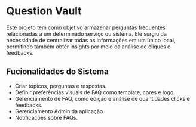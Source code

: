 # Question Vault
Este projeto tem como objetivo armazenar perguntas frequentes relacionadas a um determinado serviço ou sistema. 
Ele surgiu da necessidade de centralizar todas as informações em um único local, permitindo também obter insights por meio da análise de cliques e feedbacks.

## Fucionalidades do Sistema

- Criar tópicos, perguntas e respostas.
- Definir preferências visuais de FAQ como template, cores e logo.
- Gerenciamento de FAQ, como edição e análise de quantidades clicks e feedbacks.
- Gerenciamento Admin da aplicação.
- Notificações sobre FAQs.